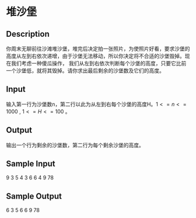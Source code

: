 # 堆沙堡

## Description
你周末无聊前往沙滩堆沙堡，堆完后决定拍一张照片，为使照片好看，要求沙堡的高度从左到右依次递增，由于沙堡无法移动，所以你决定将不合适的沙堡毁掉。现在我们考虑一种傻瓜操作，
我们从左到右依次判断每个沙堡的高度，只要它比前一个沙堡低，就将其毁掉。请你求出最后剩余的沙堡数及它们的高度。

## Input
输入第一行为沙堡数n，第二行以此为从左到右每个沙堡的高度H。$1<=n<=1000$ , $1<=H<=100$ 。

## Output
输出一个行为剩余的沙堡数，第二行为每个剩余沙堡的高度。

## Sample Input
9
3 5 4 3 6 6 4 9 78

## Sample Output
6
3 5 6 6 9 78
